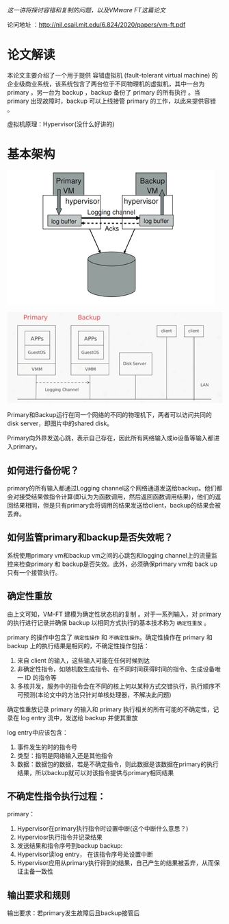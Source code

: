 *这一讲将探讨容错和复制的问题，以及VMware FT这篇论文*

论问地址 ：http://nil.csail.mit.edu/6.824/2020/papers/vm-ft.pdf

# 论文解读

本论文主要介绍了一个用于提供 容错虚拟机 (fault-tolerant virtual machine) 的企业级商业系统，该系统包含了两台位于不同物理机的虚拟机，其中一台为 primary ，另一台为 backup ，backup 备份了 primary 的所有执行 。当 primary 出现故障时，backup 可以上线接管 primary 的工作，以此来提供容错 。

虚拟机原理：Hypervisor(没什么好讲的)

# 基本架构

![Alt text](picture/vm-ft-strcuture.png)

![Alt text](picture/vm-ft-structure_2.png)

Primary和Backup运行在同一个网络的不同的物理机下，两者可以访问共同的disk server，即图片中的shared disk。

Primary向外界发送心跳，表示自己存在，因此所有网络输入或io设备等输入都进入primary。

## 如何进行备份呢？

primary的所有输入都通过Logging channel这个网络通道发送给backup。他们都会对接受结果做指令计算(即认为为函数调用，然后返回函数调用结果)，他们的返回结果相同，但是只有primary会将调用的结果发送给client，backup的结果会被丢弃。

## 如何监管primary和backup是否失效呢？

系统使用primary vm和backup vm之间的心跳包和logging channel上的流量监控来检查primary 和 backup是否失效。此外，必须确保primary vm和 back up
只有一个接管执行。


## 确定性重放

由上文可知，VM-FT 建模为确定性状态机的复制 。对于一系列输入，对 primary 的执行进行记录并确保 backup 以相同方式执行的基本技术称为 `确定性重放` 。

primary 的操作中包含了 `确定性操作` 和 `不确定性操作`。确定性操作在 primary 和 backup 上的执行结果是相同的，不确定性操作包括：

1. 来自 client 的输入，这些输入可能在任何时候到达
2. 非确定性指令，如随机数生成指令、在不同时间获得时间的指令、生成设备唯一 ID 的指令等
3. 多核并发，服务中的指令会在不同的核上何以某种方式交错执行，执行顺序不可预测(本论文中的方法只针对单核处理器，不解决此问题)

确定性重放记录 primary 的输入和 primary 执行相关的所有可能的不确定性，记录在 log entry 流中，发送给 backup 并使其重放 

log entry中应该包含：
1. 事件发生的时的指令号
2. 类型：指明是网络输入还是其他指令
3. 数据：数据包的数据，若是不确定指令，则此数据是该数据在primary的执行结果，所以backup就可以对该指令提供与primary相同结果

## 不确定性指令执行过程：
primary：
1. Hypervisor在primary执行指令时设置中断(这个中断什么意思？)
2. Hyperviosr执行指令并记录结果
3. 发送结果和指令序号到backup
backup:
1. Hypervisor读log entry， 在该指令序号处设置中断
2. Hypervisor应用从primary执行得到的结果，自己产生的结果被丢弃，从而保证主备一致性

## 输出要求和规则
输出要求：若primary发生故障后且backup接管后